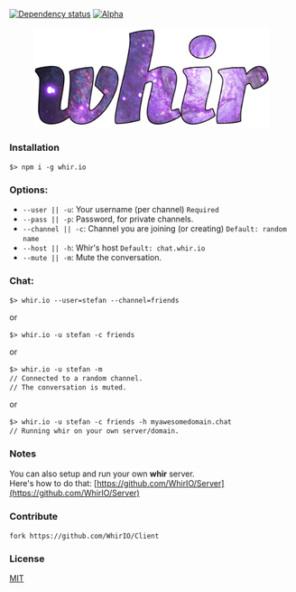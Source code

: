 [![Dependency status](https://gemnasium.com/badges/github.com/WhirIO/Client.svg)](https://gemnasium.com/github.com/WhirIO/Client)
[![Alpha](https://img.shields.io/badge/status-alpha-8456AC.svg)](https://github.com/WhirIO/Client)

<p align="center">
  <a href="http://whir.io"><img src="https://raw.githubusercontent.com/WhirIO/Client/master/media/whir.png" alt="whir.io" width="420" /></a>
</p>


### Installation
```
$> npm i -g whir.io
```


### Options:
- `--user || -u`: Your username (per channel) `Required`
- `--pass || -p`: Password, for private channels.
- `--channel || -c`: Channel you are joining (or creating) `Default: random name`
- `--host || -h`: Whir's host `Default: chat.whir.io`
- `--mute || -m`: Mute the conversation.


### Chat:
```
$> whir.io --user=stefan --channel=friends
```

or

```
$> whir.io -u stefan -c friends
```

or

```
$> whir.io -u stefan -m
// Connected to a random channel.
// The conversation is muted.
```

or

```
$> whir.io -u stefan -c friends -h myawesomedomain.chat
// Running whir on your own server/domain.
```


### Notes
You can also setup and run your own **whir** server.<br />
Here's how to do that: [https://github.com/WhirIO/Server](https://github.com/WhirIO/Server)


### Contribute
```
fork https://github.com/WhirIO/Client
```


### License

[MIT](https://github.com/WhirIO/Client/blob/master/LICENSE)
